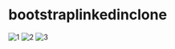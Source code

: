 # bootstraplinkedinclone
![1](https://user-images.githubusercontent.com/61019975/167731760-75f1ec0f-5071-4064-a83e-3349e9930316.PNG)
![2](https://user-images.githubusercontent.com/61019975/167731763-516f1f9d-78b1-4aba-a130-9d6e730d4462.PNG)
![3](https://user-images.githubusercontent.com/61019975/167731770-636b4c7b-eca2-4703-a2d0-4d61174dc199.PNG)

